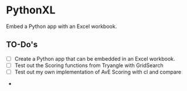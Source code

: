 # PythonXL
Embed a Python app with an Excel workbook.

## TO-Do's
- [ ] Create a Python app that can be embedded in an Excel workbook.
- [ ] Test out the Scoring functions from Tryangle with GridSearch
- [ ] Test out my own implementation of AvE Scoring with cl and compare
- 